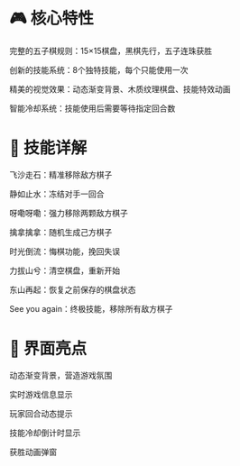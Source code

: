 # 🎮 核心特性
完整的五子棋规则：15×15棋盘，黑棋先行，五子连珠获胜 

创新的技能系统：8个独特技能，每个只能使用一次 

精美的视觉效果：动态渐变背景、木质纹理棋盘、技能特效动画 

智能冷却系统：技能使用后需要等待指定回合数
# 🎯 技能详解

飞沙走石：精准移除敌方棋子 

静如止水：冻结对手一回合 

呀嘞呀嘞：强力移除两颗敌方棋子 

擒拿擒拿：随机生成己方棋子 

时光倒流：悔棋功能，挽回失误 

力拔山兮：清空棋盘，重新开始 

东山再起：恢复之前保存的棋盘状态 

See you again：终极技能，移除所有敌方棋子
# 🎨 界面亮点

动态渐变背景，营造游戏氛围 

实时游戏信息显示 

玩家回合动态提示 

技能冷却倒计时显示 

获胜动画弹窗